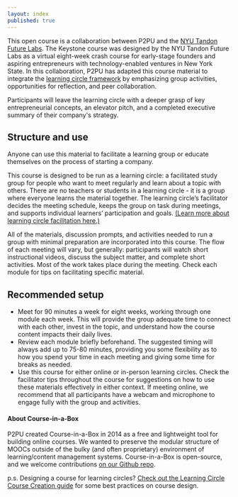 ```yaml
---
layout: index
published: true
---
```


This open course is a collaboration between P2PU and the [NYU Tandon Future Labs](https://futurelabs.nyc/program-variants/keystone/). The Keystone course was designed by the NYU Tandon Future Labs as a virtual eight-week crash course for early-stage founders and aspiring entrepreneurs with technology-enabled ventures in New York State. In this collaboration, P2PU has adapted this course material to integrate the [learning circle framework](https://docs.p2pu.org/) by emphasizing group activities, opportunities for reflection, and peer collaboration. 

Participants will leave the learning circle with a deeper grasp of key entrepreneurial concepts, an elevator pitch, and a completed executive summary of their company's strategy.

## Structure and use
Anyone can use this material to facilitate a learning group or educate themselves on the process of starting a company.

This course is designed to be run as a learning circle: a facilitated study group for people who want to meet regularly and learn about a topic with others. There are no teachers or students in a learning circle - it is a group where everyone learns the material together. The learning circle’s facilitator decides the meeting schedule, keeps the group on task during meetings, and supports individual learners’ participation and goals. [(Learn more about learning circle facilitation here.)](https://handbook.p2pu.org/facilitation/facilitation-basics)

All of the materials, discussion prompts, and activities needed to run a group with minimal preparation are incorporated into this course. The flow of each meeting will vary, but generally: participants will watch short instructional videos, discuss the subject matter, and complete short activities. Most of the work takes place during the meeting. Check each module for tips on facilitating specific material.

## Recommended setup
- Meet for 90 minutes a week for eight weeks, working through one module each week. This will provide the group adequate time to connect with each other, invest in the topic, and understand how the course content impacts their daily lives.
- Review each module briefly beforehand. The suggested timing will always add up to 75-80 minutes, providing you some flexibility as to how you spend your time in each meeting and giving some time for breaks as needed.
- Use this course for either online or in-person learning circles. Check the facilitator tips throughout the course for suggestions on how to use these materials effectively in either context. If meeting online, we recommend that all participants have a webcam and microphone to engage fully with the group and activities.

#### About Course-in-a-Box

P2PU created Course-in-a-Box in 2014 as a free and lightweight tool for building online courses. We wanted to preserve the modular structure of MOOCs outside of the bulky (and often proprietary) environment of learning/content management systems. Course-in-a-Box is open-source, and we welcome contributions [on our Github repo](https://github.com/p2pu/course-in-a-box).

p.s. Designing a course for learning circles? [Check out the Learning Circle Course Creation guide](https://docs.p2pu.org/courses/creating-courses) for some best practices on course design.
